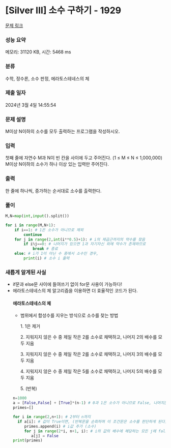 # [Silver III] 소수 구하기 - 1929 

[문제 링크](https://www.acmicpc.net/problem/1929) 

### 성능 요약

메모리: 31120 KB, 시간: 5468 ms

### 분류

수학, 정수론, 소수 판정, 에라토스테네스의 체

### 제출 일자

2024년 3월 4일 14:55:54

### 문제 설명

<p>M이상 N이하의 소수를 모두 출력하는 프로그램을 작성하시오.</p>

### 입력 

 <p>첫째 줄에 자연수 M과 N이 빈 칸을 사이에 두고 주어진다. (1 ≤ M ≤ N ≤ 1,000,000) M이상 N이하의 소수가 하나 이상 있는 입력만 주어진다.</p>

### 출력 

 <p>한 줄에 하나씩, 증가하는 순서대로 소수를 출력한다.</p>

### 풀이
~~~python
M,N=map(int,input().split())

for i in range(M,N+1):
    if i==1: # 1은 소수가 아니므로 제외
        continue
    for j in range(2,int(i**0.5)+1): # i의 제곱근까지의 약수를 찾음
        if i%j==0: # 나머지가 있으면 1과 자기자신 외에 약수가 존재하므로
            break # 종료
    else: # i가 1이 아닌 수 중에서 소수인 경우,
        print(i) # 소수 i 출력
 ~~~

### 새롭게 알게된 사실
 * if문과 else문 사이에 들여쓰기 없이 for문 사용이 가능하다!
 * 에라토스테네스의 체 알고리즘을 이용하면 더 효율적인 코드가 된다.
   #### 에라토스테네스의 체
   * 범위에서 합성수를 지우는 방식으로 소수를 찾는 방법
     <p>1. 1은 제거</p>
     <p>2. 지워지지 않은 수 중 제일 작은 2를 소수로 채택하고, 나머지 2의 배수를 모두 지움</p>
     <p>3. 지워지지 않은 수 중 제일 작은 2를 소수로 채택하고, 나머지 3의 배수를 모두 지움</p>
     <p>4. 지워지지 않은 수 중 제일 작은 5를 소수로 채택하고, 나머지 5의 배수를 모두 지움</p>
     <p>5. (반복)</p>
   ~~~python
   n=1000
   a = [False,False] + [True]*(n-1) # 0과 1은 소수가 아니므로 False, 나머지는 True로 초기화
   primes=[]

   for i in range(2,n+1): # 2부터 n까지
     if a[i]: # 값이 True이면, (반복문을 순회하며 이 조건문은 소수를 판단하게 된다)
        primes.append(i) # i값 추가 (소수)
        for j in range(2*i, n+1, i): # i의 값의 배수에 해당하는 모든 j에 false 대입
           a[j] = False
   print(primes)
   ~~~
